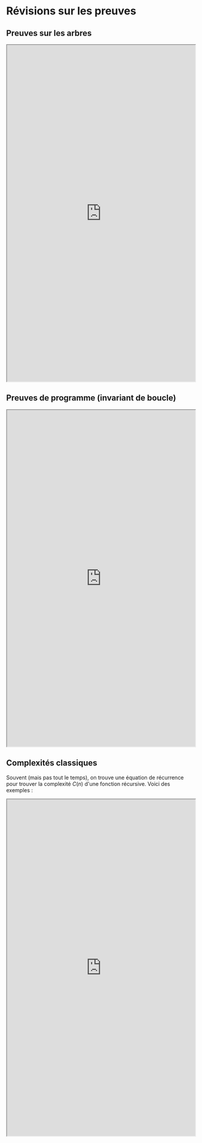 # Révisions sur les preuves

## Preuves sur les arbres

<iframe src=https://mozilla.github.io/pdf.js/web/viewer.html?file=https://raw.githubusercontent.com/mp-info/mp-info.github.io/main/files/1_revisions/preuves/td_preuve_arbre_cor.pdf#zoom=page-fit&pagemode=none height=900 width=100% allowfullscreen></iframe>

## Preuves de programme (invariant de boucle)

<iframe src=https://mozilla.github.io/pdf.js/web/viewer.html?file=https://raw.githubusercontent.com/mp-info/mp-info.github.io/main/files/1_revisions/preuves/td_preuve_cor.pdf#zoom=page-fit&pagemode=none height=900 width=100% allowfullscreen></iframe>

## Complexités classiques

Souvent (mais pas tout le temps), on trouve une équation de récurrence pour trouver la complexité $C(n)$ d'une fonction récursive. Voici des exemples :

<iframe src=https://mozilla.github.io/pdf.js/web/viewer.html?file=https://raw.githubusercontent.com/mp-info/mp-info.github.io/main/files/1_revisions/preuves/complexity.pdf#zoom=page-fit&pagemode=none height=900 width=100% allowfullscreen></iframe>
